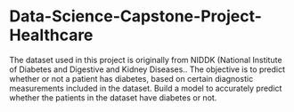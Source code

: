 # Data-Science-Capstone-Project-Healthcare
The dataset used in this project is originally from NIDDK (National Institute of Diabetes and Digestive and Kidney Diseases.. The objective is to predict whether or not a patient has diabetes, based on certain diagnostic measurements included in the dataset.
Build a model to accurately predict whether the patients in the dataset have diabetes or not.